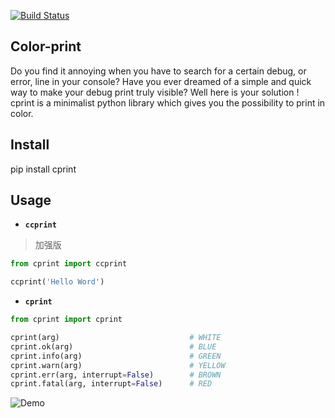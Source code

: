[![Build Status](https://travis-ci.org/EVasseure/cprint.svg?branch=master)](https://travis-ci.org/EVasseure/cprint)

## Color-print

Do you find it annoying when you have to search for a certain debug, or error, line in your console? Have you ever dreamed of a simple and quick way to make your debug print truly visible? Well here is your solution !  
cprint is a minimalist python library which gives you the possibility to print in color.  

## Install

pip install cprint

## Usage
- **`ccprint`**
> 加强版
```python
from cprint import ccprint

ccprint('Hello Word')
```

- **`cprint`**
```python
from cprint import cprint

cprint(arg) 							# WHITE
cprint.ok(arg)							# BLUE
cprint.info(arg)						# GREEN
cprint.warn(arg)						# YELLOW
cprint.err(arg, interrupt=False)		# BROWN
cprint.fatal(arg, interrupt=False)		# RED
```

![Demo](/img/screen.png)

